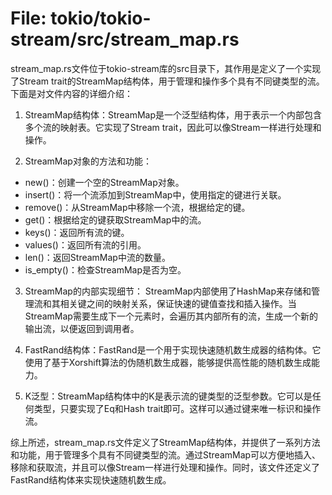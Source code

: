 # File: tokio/tokio-stream/src/stream_map.rs

stream_map.rs文件位于tokio-stream库的src目录下，其作用是定义了一个实现了Stream trait的StreamMap结构体，用于管理和操作多个具有不同键类型的流。下面是对文件内容的详细介绍：

1. StreamMap结构体：StreamMap是一个泛型结构体，用于表示一个内部包含多个流的映射表。它实现了Stream trait，因此可以像Stream一样进行处理和操作。

2. StreamMap对象的方法和功能：
- new()：创建一个空的StreamMap对象。
- insert()：将一个流添加到StreamMap中，使用指定的键进行关联。
- remove()：从StreamMap中移除一个流，根据给定的键。
- get()：根据给定的键获取StreamMap中的流。
- keys()：返回所有流的键。
- values()：返回所有流的引用。
- len()：返回StreamMap中流的数量。
- is_empty()：检查StreamMap是否为空。

3. StreamMap的内部实现细节：
StreamMap内部使用了HashMap来存储和管理流和其相关键之间的映射关系，保证快速的键值查找和插入操作。当StreamMap需要生成下一个元素时，会遍历其内部所有的流，生成一个新的输出流，以便返回到调用者。

4. FastRand结构体：FastRand是一个用于实现快速随机数生成器的结构体。它使用了基于Xorshift算法的伪随机数生成器，能够提供高性能的随机数生成能力。

5. K泛型：StreamMap结构体中的K是表示流的键类型的泛型参数。它可以是任何类型，只要实现了Eq和Hash trait即可。这样可以通过键来唯一标识和操作流。

综上所述，stream_map.rs文件定义了StreamMap结构体，并提供了一系列方法和功能，用于管理多个具有不同键类型的流。通过StreamMap可以方便地插入、移除和获取流，并且可以像Stream一样进行处理和操作。同时，该文件还定义了FastRand结构体来实现快速随机数生成。

